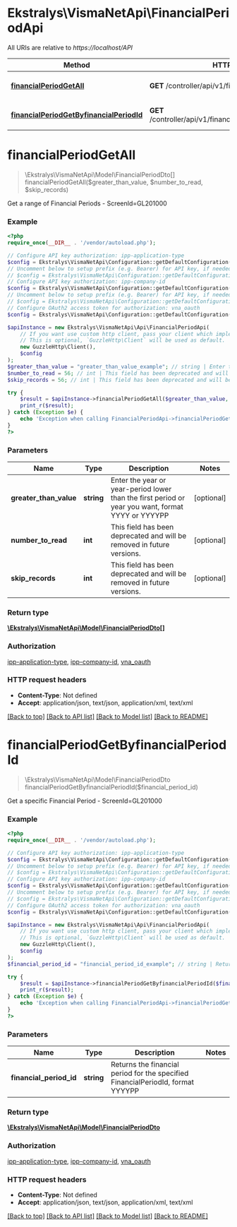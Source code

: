 # Ekstralys\VismaNetApi\FinancialPeriodApi

All URIs are relative to *https://localhost/API*

Method | HTTP request | Description
------------- | ------------- | -------------
[**financialPeriodGetAll**](FinancialPeriodApi.md#financialPeriodGetAll) | **GET** /controller/api/v1/financialPeriod | Get a range of Financial Periods - ScreenId&#x3D;GL201000
[**financialPeriodGetByfinancialPeriodId**](FinancialPeriodApi.md#financialPeriodGetByfinancialPeriodId) | **GET** /controller/api/v1/financialPeriod/{financialPeriodId} | Get a specific Financial Period - ScreenId&#x3D;GL201000


# **financialPeriodGetAll**
> \Ekstralys\VismaNetApi\Model\FinancialPeriodDto[] financialPeriodGetAll($greater_than_value, $number_to_read, $skip_records)

Get a range of Financial Periods - ScreenId=GL201000

### Example
```php
<?php
require_once(__DIR__ . '/vendor/autoload.php');

// Configure API key authorization: ipp-application-type
$config = Ekstralys\VismaNetApi\Configuration::getDefaultConfiguration()->setApiKey('ipp-application-type', 'YOUR_API_KEY');
// Uncomment below to setup prefix (e.g. Bearer) for API key, if needed
// $config = Ekstralys\VismaNetApi\Configuration::getDefaultConfiguration()->setApiKeyPrefix('ipp-application-type', 'Bearer');
// Configure API key authorization: ipp-company-id
$config = Ekstralys\VismaNetApi\Configuration::getDefaultConfiguration()->setApiKey('ipp-company-id', 'YOUR_API_KEY');
// Uncomment below to setup prefix (e.g. Bearer) for API key, if needed
// $config = Ekstralys\VismaNetApi\Configuration::getDefaultConfiguration()->setApiKeyPrefix('ipp-company-id', 'Bearer');
// Configure OAuth2 access token for authorization: vna_oauth
$config = Ekstralys\VismaNetApi\Configuration::getDefaultConfiguration()->setAccessToken('YOUR_ACCESS_TOKEN');

$apiInstance = new Ekstralys\VismaNetApi\Api\FinancialPeriodApi(
    // If you want use custom http client, pass your client which implements `GuzzleHttp\ClientInterface`.
    // This is optional, `GuzzleHttp\Client` will be used as default.
    new GuzzleHttp\Client(),
    $config
);
$greater_than_value = "greater_than_value_example"; // string | Enter the year or year-period lower than the first period or year you want, format YYYY or YYYYPP
$number_to_read = 56; // int | This field has been deprecated and will be removed in future versions.
$skip_records = 56; // int | This field has been deprecated and will be removed in future versions.

try {
    $result = $apiInstance->financialPeriodGetAll($greater_than_value, $number_to_read, $skip_records);
    print_r($result);
} catch (Exception $e) {
    echo 'Exception when calling FinancialPeriodApi->financialPeriodGetAll: ', $e->getMessage(), PHP_EOL;
}
?>
```

### Parameters

Name | Type | Description  | Notes
------------- | ------------- | ------------- | -------------
 **greater_than_value** | **string**| Enter the year or year-period lower than the first period or year you want, format YYYY or YYYYPP | [optional]
 **number_to_read** | **int**| This field has been deprecated and will be removed in future versions. | [optional]
 **skip_records** | **int**| This field has been deprecated and will be removed in future versions. | [optional]

### Return type

[**\Ekstralys\VismaNetApi\Model\FinancialPeriodDto[]**](../Model/FinancialPeriodDto.md)

### Authorization

[ipp-application-type](../../README.md#ipp-application-type), [ipp-company-id](../../README.md#ipp-company-id), [vna_oauth](../../README.md#vna_oauth)

### HTTP request headers

 - **Content-Type**: Not defined
 - **Accept**: application/json, text/json, application/xml, text/xml

[[Back to top]](#) [[Back to API list]](../../README.md#documentation-for-api-endpoints) [[Back to Model list]](../../README.md#documentation-for-models) [[Back to README]](../../README.md)

# **financialPeriodGetByfinancialPeriodId**
> \Ekstralys\VismaNetApi\Model\FinancialPeriodDto financialPeriodGetByfinancialPeriodId($financial_period_id)

Get a specific Financial Period - ScreenId=GL201000

### Example
```php
<?php
require_once(__DIR__ . '/vendor/autoload.php');

// Configure API key authorization: ipp-application-type
$config = Ekstralys\VismaNetApi\Configuration::getDefaultConfiguration()->setApiKey('ipp-application-type', 'YOUR_API_KEY');
// Uncomment below to setup prefix (e.g. Bearer) for API key, if needed
// $config = Ekstralys\VismaNetApi\Configuration::getDefaultConfiguration()->setApiKeyPrefix('ipp-application-type', 'Bearer');
// Configure API key authorization: ipp-company-id
$config = Ekstralys\VismaNetApi\Configuration::getDefaultConfiguration()->setApiKey('ipp-company-id', 'YOUR_API_KEY');
// Uncomment below to setup prefix (e.g. Bearer) for API key, if needed
// $config = Ekstralys\VismaNetApi\Configuration::getDefaultConfiguration()->setApiKeyPrefix('ipp-company-id', 'Bearer');
// Configure OAuth2 access token for authorization: vna_oauth
$config = Ekstralys\VismaNetApi\Configuration::getDefaultConfiguration()->setAccessToken('YOUR_ACCESS_TOKEN');

$apiInstance = new Ekstralys\VismaNetApi\Api\FinancialPeriodApi(
    // If you want use custom http client, pass your client which implements `GuzzleHttp\ClientInterface`.
    // This is optional, `GuzzleHttp\Client` will be used as default.
    new GuzzleHttp\Client(),
    $config
);
$financial_period_id = "financial_period_id_example"; // string | Returns the financial period for the specified FinancialPeriodId, format YYYYPP

try {
    $result = $apiInstance->financialPeriodGetByfinancialPeriodId($financial_period_id);
    print_r($result);
} catch (Exception $e) {
    echo 'Exception when calling FinancialPeriodApi->financialPeriodGetByfinancialPeriodId: ', $e->getMessage(), PHP_EOL;
}
?>
```

### Parameters

Name | Type | Description  | Notes
------------- | ------------- | ------------- | -------------
 **financial_period_id** | **string**| Returns the financial period for the specified FinancialPeriodId, format YYYYPP |

### Return type

[**\Ekstralys\VismaNetApi\Model\FinancialPeriodDto**](../Model/FinancialPeriodDto.md)

### Authorization

[ipp-application-type](../../README.md#ipp-application-type), [ipp-company-id](../../README.md#ipp-company-id), [vna_oauth](../../README.md#vna_oauth)

### HTTP request headers

 - **Content-Type**: Not defined
 - **Accept**: application/json, text/json, application/xml, text/xml

[[Back to top]](#) [[Back to API list]](../../README.md#documentation-for-api-endpoints) [[Back to Model list]](../../README.md#documentation-for-models) [[Back to README]](../../README.md)

